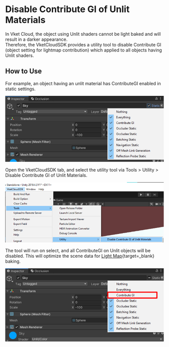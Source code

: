#  Disable Contribute GI of Unlit Materials

In Vket Cloud, the object using Unlit shaders cannot be light baked and will result in a darker appearance.<br>
Therefore, the VketCloudSDK provides a utility tool to disable Contribute GI (object setting for lightmap contribution) which applied to all objects having Unlit shaders.

## How to Use

For example, an object having an unlit material has ContributeGI enabled in static settings.

![DisableContributeGITool_1](img/DisableContributeGITool_1.jpg)

Open the VketCloudSDK tab, and select the utility tool via Tools > Utility > Disable Contribute GI of Unlit Materials.

![DisableContributeGITool_2](img/DisableContributeGITool_2.jpg)

The tool will run on select, and all ContributeGI on Unlit objects will be disabled.
This will optimize the scene data for [Light Map](https://docs.unity3d.com/2019.4/Manual/Lightmapping.html){target=_blank} baking.

![DisableContributeGITool_3](img/DisableContributeGITool_3.jpg)